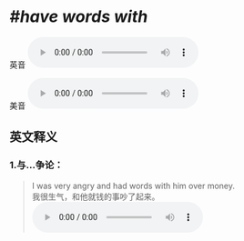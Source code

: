 # ***\#have words with*** 
英音
<audio src="./media/have words with1_AAC.aac" controls="controls"></audio>

美音
<audio src="./media/have words with2_AAC.aac" controls="controls"></audio>



  

英文释义
---
### 1.**与…争论：**  

 > I was very angry and had words with him over money.   
 > 我很生气，和他就钱的事吵了起来。    
<audio src="./media/9-word.aac" controls="controls"></audio>



